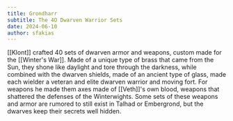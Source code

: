 ```yaml
---
title: Grondharr
subtitle: The 4O Dwarven Warrior Sets
date: 2024-06-10
author: sfakias
---
```


[[Klont]] crafted 40 sets of dwarven armor and weapons, custom made for the [[Winter's War]]. Made of a unique type of brass that came from the Sun, they shone like daylight and tore through the darkness, while combined with the dwarven shields, made of an ancient type of glass, made each wielder a veteran and elite dwarven warrior and moving fort. For weapons he made them axes made of [[Veth]]'s own blood, weapons that shattered the defenses of the Winterwights. Some sets of these weapons and armor are rumored to still exist in Talhad or Embergrond, but the dwarves keep their secrets well hidden.